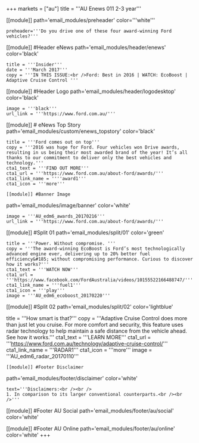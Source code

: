 +++
markets = ["au"]
title = '''AU Enews 011 2-3 year'''

[[module]]
path='email_modules/preheader'
color='''white'''

	preheader='''Do you drive one of these four award-winning Ford vehicles?'''

[[module]] #Header eNews
path='email_modules/header/enews'
color='black'

	title = '''Insider'''
	date = '''March 2017'''
	copy = '''IN THIS ISSUE:<br />Ford: Best in 2016 | WATCH: EcoBoost | Adaptive Cruise Control '''

[[module]] #Header Logo
path='email_modules/header/logodesktop'
color='black'

	image = '''black'''
	url_link = '''https://www.ford.com.au/'''

[[module]] # eNews Top Story
path='email_modules/custom/enews_topstory'
color='black'

	title = '''Ford comes out on top'''
	copy = '''2016 was huge for Ford. Four vehicles won Drive awards, resulting in us being their most awarded brand of the year! It’s all thanks to our commitment to deliver only the best vehicles and technology.'''
	cta1_text = '''FIND OUT MORE'''
	cta1_url = '''https://www.ford.com.au/about-ford/awards/'''
	cta1_link_name = ''''award1'''
	cta1_icon = '''more'''

	[[module]] #Banner Image
path='email_modules/image/banner'
color='white'

	image = '''AU_edm6_awards_20170216'''
	url_link = '''https://www.ford.com.au/about-ford/awards/'''

[[module]] #Split 01
path='email_modules/split/01'
color='green'

	title = '''Power. Without compromise. '''
	copy = '''The award-winning EcoBoost is Ford’s most technologically advanced engine ever, delivering up to 20% better fuel efficiency&#185; without compromising performance. Curious to discover how it works?'''
	cta1_text = '''WATCH NOW'''
	cta1_url = '''https://www.facebook.com/FordAustralia/videos/10155522166488747/'''
	cta1_link_name = '''fuel1'''
	cta1_icon = '''play'''
	image = '''AU_edm6_ecoboost_20170220'''


[[module]] #Split 02
path='email_modules/split/02'
color='lightblue'

title = '''How smart is that?'''
	copy = '''Adaptive Cruise Control does more than just let you cruise. For more comfort and security, this feature uses radar technology to help maintain a safe distance from the vehicle ahead. See how it works.'''
	cta1_text = '''LEARN MORE'''
	cta1_url = '''https://www.ford.com.au/technology/adaptive-cruise-control/'''
	cta1_link_name = '''RADAR1'''
	cta1_icon = '''more'''
	image = '''AU_edm6_radar_20170110'''

	[[module]] #Footer Disclaimer
path='email_modules/footer/disclaimer'
color='white'

	text='''Disclaimers:<br /><br />
	1. In comparison to its larger conventional counterparts.<br /><br />'''

[[module]] #Footer AU Social
path='email_modules/footer/au/social'
color='white'

[[module]] #Footer AU Online
path='email_modules/footer/au/online'
color='white'
+++ 